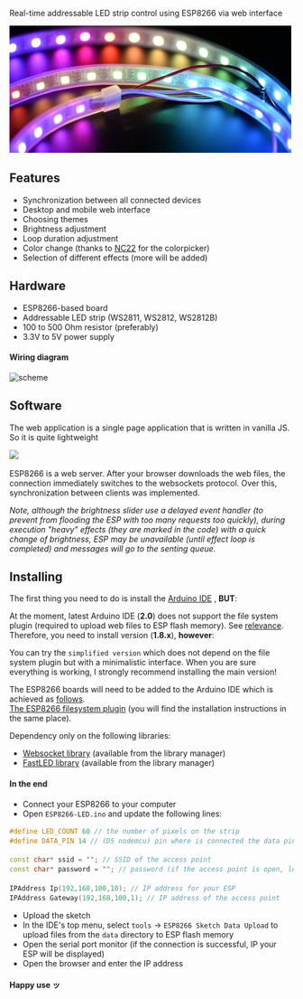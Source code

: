 Real-time addressable LED strip control using ESP8266 via web interface

<img src="images/LED-strip.jpg" width="500">

## Features
* Synchronization between all connected devices
* Desktop and mobile web interface
* Сhoosing themes
* Brightness adjustment
* Loop duration adjustment
* Color change (thanks to [NC22](https://github.com/NC22/HTML5-Color-Picker) for the colorpicker)
* Selection of different effects (more will be added)

## Hardware
* ESP8266-based board
* Addressable LED strip (WS2811, WS2812, WS2812B)
* 100 to 500 Ohm resistor (preferably)
* 3.3V to 5V power supply

#### Wiring diagram
![scheme](images/wiring-diagram.jpg)

## Software

The web application is a single page application that is written in vanilla JS. So it is quite lightweight

<img src="images/mobile-app.jpg" width="250">

ESP8266 is a web server. After your browser downloads the web files, the connection immediately switches to the websockets protocol. Over this, synchronization between clients was implemented.

*Note, although the brightness slider use a delayed event handler (to prevent from flooding the ESP with too many requests too quickly), during execution "heavy" effects (they are marked in the code) with a quick change of brightness, ESP may be unavailable (until effect loop is completed) and messages will go to the senting queue.*
## Installing
The first thing you need to do is install the [Arduino IDE](https://www.arduino.cc/en/software) , **BUT**:

At the moment, latest Arduino IDE (**2.0**) does not support the file system plugin (required to upload web files to ESP flash memory). See [relevance](https://github.com/arduino/arduino-ide/issues/58).\
Therefore, you need to install version (**1.8.x**), **however**:

You can try the `simplified version` which does not depend on the file system plugin but with a minimalistic interface. When you are sure everything is working, I strongly recommend installing the main version!

The ESP8266 boards will need to be added to the Arduino IDE which is achieved as [follows](https://github.com/esp8266/Arduino).\
[The ESP8266 filesystem plugin](https://github.com/esp8266/arduino-esp8266fs-plugin) (you will find the installation instructions in the same place).

Dependency only on the following libraries:
* [Websocket library](https://github.com/Links2004/arduinoWebSockets) (available from the library manager)
* [FastLED library](https://github.com/FastLED/FastLED) (available from the library manager)
#### In the end
* Connect your ESP8266 to your computer
* Open `ESP8266-LED.ino` and update the following lines:
```c++
#define LED_COUNT 60 // the number of pixels on the strip
#define DATA_PIN 14 // (D5 nodemcu) pin where is connected the data pin

const char* ssid = ""; // SSID of the access point
const char* password = ""; // password (if the access point is open, leave it empty)

IPAddress Ip(192,168,100,10); // IP address for your ESP
IPAddress Gateway(192,168,100,1); // IP address of the access point
```
* Upload the sketch
* In the IDE's top menu, select `tools` -> `ESP8266 Sketch Data Upload` to upload files from the `data` directory to ESP flash memory
* Open the serial port monitor (if the connection is successful, IP your ESP will be displayed)
* Open the browser and enter the IP address
#### Happy use ッ
